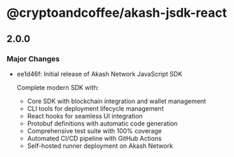 # @cryptoandcoffee/akash-jsdk-react

## 2.0.0

### Major Changes

- ee1d46f: Initial release of Akash Network JavaScript SDK

  Complete modern SDK with:

  - Core SDK with blockchain integration and wallet management
  - CLI tools for deployment lifecycle management
  - React hooks for seamless UI integration
  - Protobuf definitions with automatic code generation
  - Comprehensive test suite with 100% coverage
  - Automated CI/CD pipeline with GitHub Actions
  - Self-hosted runner deployment on Akash Network
